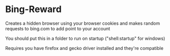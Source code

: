 # Bing-Reward
Creates a hidden browser using your browser cookies and makes random requests to bing.com to add point to your account

You should put this in a folder to run on startup ("shell:startup" for windows)

Requires you have firefox and gecko driver installed and they're compatible
